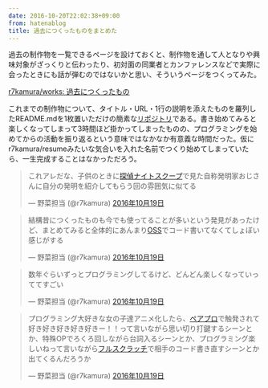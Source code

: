 ```yaml
---
date: 2016-10-20T22:02:38+09:00
from: hatenablog
title: 過去につくったものをまとめた
---
```


<p>過去の制作物を一覧できるページを設けておくと、制作物を通して人となりや興味対象がざっくりと伝わったり、初対面の同業者とカンファレンスなどで実際に会ったときにも話が弾むのではないかと思い、そういうページをつくってみた。</p>

<p><a href="https://github.com/r7kamura/works">r7kamura/works: 過去につくったもの</a></p>

<p>これまでの制作物について、タイトル・URL・1行の説明を添えたものを羅列したREADME.mdを1枚置いただけの簡素な<a class="keyword" href="http://d.hatena.ne.jp/keyword/%A5%EA%A5%DD%A5%B8%A5%C8%A5%EA">リポジトリ</a>である。書き始めてみると楽しくなってしまって3時間ほど掛かってしまったものの、プログラミングを始めてからの活動を振り返るという意味ではなかなか有意義な時間だった。仮にr7kamura/resumeみたいな気合いを入れた名前でつくり始めてしまっていたら、一生完成することはなかっただろう。</p>

<p><blockquote class="twitter-tweet" data-lang="ja"><p lang="ja" dir="ltr">これアレだな、子供のときに<a class="keyword" href="http://d.hatena.ne.jp/keyword/%C3%B5%C4%E5%A5%CA%A5%A4%A5%C8%A5%B9%A5%AF%A1%BC%A5%D7">探偵ナイトスクープ</a>で見た自称発明家おじさんに自分の発明を紹介してもらう回の雰囲気に似てる</p>&mdash; 野菜担当 (@r7kamura) <a href="https://twitter.com/r7kamura/status/788727298765656068">2016年10月19日</a></blockquote><script async src="//platform.twitter.com/widgets.js" charset="utf-8"></script></p>

<p><blockquote class="twitter-tweet" data-lang="ja"><p lang="ja" dir="ltr">結構昔につくったものも今でも使ってることが多いという発見があったけど、まとめてみると全体的にあんまり<a class="keyword" href="http://d.hatena.ne.jp/keyword/OSS">OSS</a>でコード書いてなくてしょぼい感じがする</p>&mdash; 野菜担当 (@r7kamura) <a href="https://twitter.com/r7kamura/status/788729556609884160">2016年10月19日</a></blockquote><script async src="//platform.twitter.com/widgets.js" charset="utf-8"></script></p>

<p><blockquote class="twitter-tweet" data-lang="ja"><p lang="ja" dir="ltr">数年ぐらいずっとプログラミングしてるけど、どんどん楽しくなっていっててすごい</p>&mdash; 野菜担当 (@r7kamura) <a href="https://twitter.com/r7kamura/status/788734894692151296">2016年10月19日</a></blockquote><script async src="//platform.twitter.com/widgets.js" charset="utf-8"></script></p>

<p><blockquote class="twitter-tweet" data-lang="ja"><p lang="ja" dir="ltr">プログラミング大好きな女の子達アニメ化したら、<a class="keyword" href="http://d.hatena.ne.jp/keyword/%A5%DA%A5%A2%A5%D7%A5%ED">ペアプロ</a>で触発されて好き好き好き好き好きー！！って言いながら思い切り打鍵するシーンとか、特殊OPでろくろ回しながら台詞入るシーンとか、プログラミング楽しいねって言いながら<a class="keyword" href="http://d.hatena.ne.jp/keyword/%A5%D5%A5%EB%A5%B9%A5%AF%A5%E9%A5%C3%A5%C1">フルスクラッチ</a>で相手のコード書き直すシーンとか出てくるんだろうか</p>&mdash; 野菜担当 (@r7kamura) <a href="https://twitter.com/r7kamura/status/788738088902111233">2016年10月19日</a></blockquote><script async src="//platform.twitter.com/widgets.js" charset="utf-8"></script></p>

